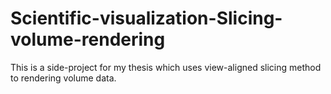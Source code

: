 # Scientific-visualization-Slicing-volume-rendering
This is a side-project for my thesis which uses view-aligned slicing method to rendering volume data.
